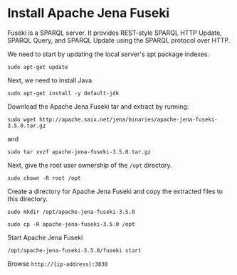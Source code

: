 # Install Apache Jena Fuseki

Fuseki is a SPARQL server. It provides REST-style SPARQL HTTP Update, SPARQL Query, and SPARQL Update using the SPARQL protocol over HTTP.


We need to start by updating the local server's apt package indexes.

`sudo apt-get update`

Next, we need to install Java.

`sudo apt-get install -y default-jdk`

Download the Apache Jena Fuseki tar and extract by running:

`sudo wget http://apache.saix.net/jena/binaries/apache-jena-fuseki-3.5.0.tar.gz`

and

`sudo tar xvzf apache-jena-fuseki-3.5.0.tar.gz`

Next, give the root user ownership of the `/opt` directory.

`sudo chown -R root /opt`

Create a directory for Apache Jena Fuseki and copy the extracted files to this directory.

`sudo mkdir /opt/apache-jena-fuseki-3.5.0`

`sudo cp -R apache-jena-fuseki-3.5.0 /opt`

Start Apache Jena Fuseki

`/opt/apache-jena-fuseki-3.5.0/fuseki start`

Browse `http://{ip-address}:3030`